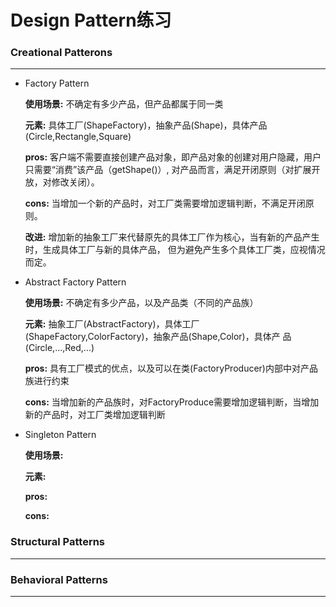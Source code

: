 # Design Pattern练习

### Creational Patterons
***
*   Factory Pattern

    **使用场景:** 不确定有多少产品，但产品都属于同一类

    **元素:** 具体工厂(ShapeFactory)，抽象产品(Shape)，具体产品(Circle,Rectangle,Square)

    **pros:** 客户端不需要直接创建产品对象，即产品对象的创建对用户隐藏，用户只需要“消费”该产品（getShape()）,
    对产品而言，满足开闭原则（对扩展开放，对修改关闭）。

    **cons:** 当增加一个新的产品时，对工厂类需要增加逻辑判断，不满足开闭原则。

    **改进:** 增加新的抽象工厂来代替原先的具体工厂作为核心，当有新的产品产生时，生成具体工厂与新的具体产品，
    但为避免产生多个具体工厂类，应视情况而定。

*   Abstract Factory Pattern

    **使用场景:** 不确定有多少产品，以及产品类（不同的产品族）

    **元素:** 抽象工厂(AbstractFactory)，具体工厂(ShapeFactory,ColorFactory)，抽象产品(Shape,Color)，具体产
    品(Circle,...,Red,...)

    **pros:** 具有工厂模式的优点，以及可以在类(FactoryProducer)内部中对产品族进行约束

    **cons:** 当增加新的产品族时，对FactoryProduce需要增加逻辑判断，当增加新的产品时，对工厂类增加逻辑判断

*   Singleton Pattern

    **使用场景:** 

    **元素:** 

    **pros:** 

    **cons:** 


### Structural Patterns
***
### Behavioral Patterns
***